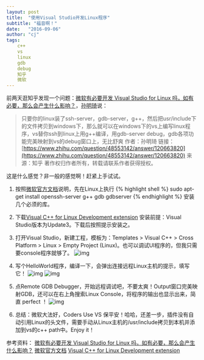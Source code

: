 ```yaml
---
layout: post
title:  "使用Visual Studio开发Linux程序"
subtitle: "福音啊！"
date:   "2016-09-06" 
author: "cj"
tags:
    c++
    vs
    linux
    gdb
    debug
    知乎
    微软
---
```


前两天逛知乎发现一个问题：[微软有必要开发 Visual Studio for Linux 吗，如有必要，那么会产生什么影响？](https://www.zhihu.com/question/48553142)，[孙明琦](https://www.zhihu.com/people/sun-ming-qi-34)说：
>只要你的linux装了ssh-server，gdb-server，g++，然后把usr/include下的文件拷贝到windows下，那么就可以在windows下的vs上编写linux程序，vs替你ssh到linux上用g++编译，用gdb-server debug，gdb各项功能完美映射到vs的debug窗口上，无比舒爽
>作者：孙明琦
>链接：[https://www.zhihu.com/question/48553142/answer/120663820](https://www.zhihu.com/question/48553142/answer/120663820)
>来源：知乎
>著作权归作者所有，转载请联系作者获得授权。

这是什么感觉？非一般的感觉啊！赶紧上手试试。

1. 按照[微软官方文档](https://blogs.msdn.microsoft.com/vcblog/2016/03/30/visual-c-for-linux-development/)说明，先在Linux上执行
{% highlight shell %}
sudo apt-get install openssh-server g++ gdb gdbserver
{% endhighlight %}
安装几个必须的库。

2. 下载[Visual C++ for Linux Development extension](https://blogs.msdn.microsoft.com/vcblog/2016/03/30/visual-c-for-linux-development/)
安装前提：Visual Studio版本为Update3。下载后按照提示安装之。

3. 打开Visual Studio，新建工程，模板为：Templates > Visual C++ > Cross Platform > Linux > Empty Project (Linux)。也可以调试UI程序的，但我只需要console程序就够了。
![img](http://115.231.175.17/img/new-linux-blank-project.png)

4. 写个HelloWorld程序，编译一下，会弹出连接远程Linux主机的提示，填写它！
![img](http://115.231.175.17/img/HelloWorlCpp.png)
![img](http://115.231.175.17/img/Connect-to-Linux-first-connection.png)

5. 点Remote GDB Debugger，开始远程调试吧，不要太爽！Output窗口完美映射GDB，还可以在右上角搜索Linux Console，将程序的输出也显示出来，简直 perfect ！
![img](http://115.231.175.17/img/Output-and-Linux-Console.png)

6. 总结：微软大法好，Coders Use VS 保平安！哈哈，还差一步，插件没有自动引用Linux的头文件，需要手动从Linux主机的/usr/include拷贝到本机并添加到vs的c++ path中。Enjoy it！

参考资料：
[微软有必要开发 Visual Studio for Linux 吗，如有必要，那么会产生什么影响？](https://www.zhihu.com/question/48553142)
[微软官方文档](https://blogs.msdn.microsoft.com/vcblog/2016/03/30/visual-c-for-linux-development/)
[Visual C++ for Linux Development extension](https://blogs.msdn.microsoft.com/vcblog/2016/03/30/visual-c-for-linux-development/)

